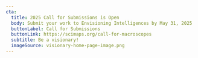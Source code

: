 ```yaml
---
cta:
  title: 2025 Call for Submissions is Open
  body: Submit your work to Envisioning Intelligences by May 31, 2025
  buttonLabel: Call for Submissions
  buttonLink: https://scimaps.org/call-for-macroscopes
  subtitle: Be a visionary!
  imageSource: visionary-home-page-image.png
---
```

